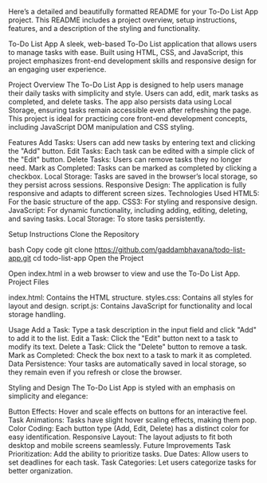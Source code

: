 
Here’s a detailed and beautifully formatted README for your To-Do List App project. This README includes a project overview, setup instructions, features, and a description of the styling and functionality.

To-Do List App
A sleek, web-based To-Do List application that allows users to manage tasks with ease. Built using HTML, CSS, and JavaScript, this project emphasizes front-end development skills and responsive design for an engaging user experience.

Project Overview
The To-Do List App is designed to help users manage their daily tasks with simplicity and style. Users can add, edit, mark tasks as completed, and delete tasks. The app also persists data using Local Storage, ensuring tasks remain accessible even after refreshing the page. This project is ideal for practicing core front-end development concepts, including JavaScript DOM manipulation and CSS styling.

Features
Add Tasks: Users can add new tasks by entering text and clicking the "Add" button.
Edit Tasks: Each task can be edited with a simple click of the "Edit" button.
Delete Tasks: Users can remove tasks they no longer need.
Mark as Completed: Tasks can be marked as completed by clicking a checkbox.
Local Storage: Tasks are saved in the browser’s local storage, so they persist across sessions.
Responsive Design: The application is fully responsive and adapts to different screen sizes.
Technologies Used
HTML5: For the basic structure of the app.
CSS3: For styling and responsive design.
JavaScript: For dynamic functionality, including adding, editing, deleting, and saving tasks.
Local Storage: To store tasks persistently.

Setup Instructions
Clone the Repository

bash
Copy code
git clone https://github.com/gaddambhavana/todo-list-app.git
cd todo-list-app
Open the Project

Open index.html in a web browser to view and use the To-Do List App.
Project Files

index.html: Contains the HTML structure.
styles.css: Contains all styles for layout and design.
script.js: Contains JavaScript for functionality and local storage handling.

Usage
Add a Task: Type a task description in the input field and click "Add" to add it to the list.
Edit a Task: Click the "Edit" button next to a task to modify its text.
Delete a Task: Click the "Delete" button to remove a task.
Mark as Completed: Check the box next to a task to mark it as completed.
Data Persistence: Your tasks are automatically saved in local storage, so they remain even if you refresh or close the browser.

Styling and Design
The To-Do List App is styled with an emphasis on simplicity and elegance:

Button Effects: Hover and scale effects on buttons for an interactive feel.
Task Animations: Tasks have slight hover scaling effects, making them pop.
Color Coding: Each button type (Add, Edit, Delete) has a distinct color for easy identification.
Responsive Layout: The layout adjusts to fit both desktop and mobile screens seamlessly.
Future Improvements
Task Prioritization: Add the ability to prioritize tasks.
Due Dates: Allow users to set deadlines for each task.
Task Categories: Let users categorize tasks for better organization.